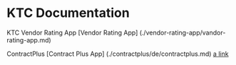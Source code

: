 # KTC Documentation

KTC Vendor Rating App
[Vendor Rating App] (./vendor-rating-app/vandor-rating-app.md)

ContractPlus
[Contract Plus App] (./contractplus/de/contractplus.md)
[a link](./contractplus/de/contractplus.md)